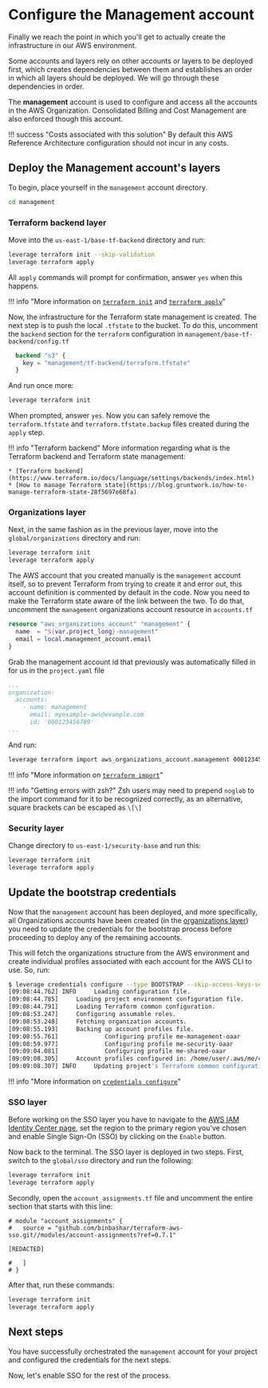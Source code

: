 # Configure the Management account
Finally we reach the point in which you'll get to actually create the infrastructure in our AWS environment.

Some accounts and layers rely on other accounts or layers to be deployed first, which creates dependencies between them and establishes an order in which all layers should be deployed. We will go through these dependencies in order.

The **management** account is used to configure and access all the accounts in the AWS Organization. Consolidated Billing and Cost Management are also enforced though this account.

!!! success "Costs associated with this solution"
    By default this AWS Reference Architecture configuration should not incur in any costs.

## Deploy the Management account's layers
To begin, place yourself in the `management` account directory.
``` bash
cd management
```

### Terraform backend layer
Move into the `us-east-1/base-tf-backend` directory and run:
``` bash
leverage terraform init --skip-validation
leverage terraform apply
```

All `apply` commands will prompt for confirmation, answer `yes` when this happens.

!!! info "More information on [`terraform init`](/user-guide/leverage-cli/reference/terraform#init) and [`terraform apply`](/user-guide/leverage-cli/reference/terraform#apply)"

Now, the infrastructure for the Terraform state management is created. The next step is to push the local `.tfstate` to the bucket. To do this, uncomment the `backend` section for the `terraform` configuration in `management/base-tf-backend/config.tf`

``` terraform
  backend "s3" {
    key = "management/tf-backend/terraform.tfstate"
  }
```

And run once more:
``` bash
leverage terraform init
```

When prompted, answer `yes`. Now you can safely remove the `terraform.tfstate` and `terraform.tfstate.backup` files created during the `apply` step.

!!! info "Terraform backend"
    More information regarding what is the Terraform backend and Terraform state management:

    * [Terraform backend](https://www.terraform.io/docs/language/settings/backends/index.html)
    * [How to manage Terraform state](https://blog.gruntwork.io/how-to-manage-terraform-state-28f5697e68fa)

### Organizations layer
Next, in the same fashion as in the previous layer, move into the `global/organizations` directory and run:
``` bash
leverage terraform init
leverage terraform apply
```

The AWS account that you created manually is the `management` account itself, so to prevent Terraform from trying to create it and error out, this account definition is commented by default in the code. Now you need to make the Terraform state aware of the link between the two. To do that, uncomment the `management` organizations account resource in `accounts.tf`

``` terraform
resource "aws_organizations_account" "management" {
  name  = "${var.project_long}-management"
  email = local.management_account.email
}
```

Grab the management account id that previously was automatically filled in for us in the `project.yaml` file

``` yaml
...
organization:
  accounts:
    - name: management
      email: myexample-aws@example.com
      id: '000123456789'
...
```

And run:
``` bash
leverage terraform import aws_organizations_account.management 000123456789
```

!!! info "More information on [`terraform import`](/user-guide/leverage-cli/reference/terraform#import)"

!!! info "Getting errors with zsh?"
    Zsh users may need to prepend `noglob` to the import command for it to be recognized correctly, as an alternative, square brackets can be escaped as `\[\]`

### Security layer
Change directory to `us-east-1/security-base` and run this:
``` bash
leverage terraform init
leverage terraform apply
```

## Update the bootstrap credentials
Now that the `management` account has been deployed, and more specifically, all Organizations accounts have been created (in the [organizations layer](#organizations-layer)) you need to update the credentials for the bootstrap process before proceeding to deploy any of the remaining accounts.

This will fetch the organizations structure from the AWS environment and create individual profiles associated with each account for the AWS CLI to use. So, run:
``` bash
$ leverage credentials configure --type BOOTSTRAP --skip-access-keys-setup
[09:08:44.762] INFO     Loading configuration file.
[09:08:44.785]     Loading project environment configuration file.
[09:08:44.791]     Loading Terraform common configuration.
[09:08:53.247]     Configuring assumable roles.
[09:08:53.248]     Fetching organization accounts.
[09:08:55.193]     Backing up account profiles file.
[09:08:55.761]             Configuring profile me-management-oaar
[09:08:59.977]             Configuring profile me-security-oaar
[09:09:04.081]             Configuring profile me-shared-oaar
[09:09:08.305]     Account profiles configured in: /home/user/.aws/me/config
[09:09:08.307] INFO     Updating project's Terraform common configuration.
```

!!! info "More information on [`credentials configure`](/user-guide/leverage-cli/reference/credentials#configure)"

### SSO layer
Before working on the SSO layer you have to navigate to the [AWS IAM Identity Center page](https://console.aws.amazon.com/singlesignon/), set the region to the primary region you've chosen and enable Single Sign-On (SSO) by clicking on the `Enable` button.

Now back to the terminal. The SSO layer is deployed in two steps. First, switch to the `global/sso` directory and run the following:
``` bash
leverage terraform init
leverage terraform apply
```

Secondly, open the `account_assignments.tf` file and uncomment the entire section that starts with this line:
```
# module "account_assignments" {
#   source = "github.com/binbashar/terraform-aws-sso.git//modules/account-assignments?ref=0.7.1"

[REDACTED]

#   ]
# }
```

After that, run these commands:
``` bash
leverage terraform init
leverage terraform apply
```

## Next steps
You have successfully orchestrated the `management` account for your project and configured the credentials for the next steps.

Now, let's enable SSO for the rest of the process.
